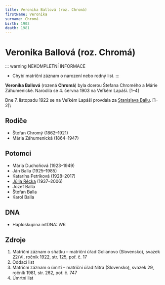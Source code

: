 ```yaml
---
title: Veronika Ballová (roz. Chromá)
firstName: Veronika
surname: Chromá
birth: 1903
death: 1981
---
```


# Veronika Ballová (roz. Chromá)

::: warning NEKOMPLETNÍ INFORMACE
- Chybí matriční záznam o narození nebo rodný list.
:::

**Veronika Ballová** (rozená **Chromá**) byla dcerou Štefana Chromého a Márie Záhumenické. Narodila se 4. června 1903 na Veľkém Lapáši. \[1–4\] 

Dne 7. listopadu 1922 se na Veľkém Lapáši provdala za [Stanislava Ballu](balla-stanislav-1895.md). \[1–2]\


## Rodiče

- Štefan Chromý (1862–1921)
- Mária Záhumenická (1864–1947)


## Potomci

- Mária Duchoňová (1923–1949)
- Ján Balla (1925–1985)
- Katarína Petríková (1928–2017)
- [Júlia Récka](ballova-julia-1937.md) (1937–2006)
- Jozef Balla
- Štefan Balla
- Karol Balla


## DNA

- Haploskupina mtDNA: W6


## Zdroje

1. Matriční záznam o sňatku – matriční úřad Golianovo (Slovensko), svazek 22/VI, ročník 1922, str. 125, poř. č. 17
2. Oddací list
3. Matriční záznam o úmrtí – matriční úřad Nitra (Slovensko), svazek 29, ročník 1981, str. 262, poř. č. 747
4. Úmrtní list
